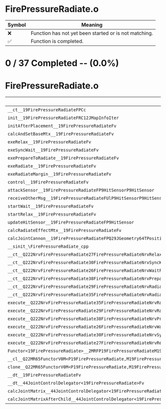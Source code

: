 # FirePressureRadiate.o
| Symbol | Meaning 
| ------------- | ------------- 
| :x: | Function has not yet been started or is not matching. 
| :white_check_mark: | Function is completed. 


# 0 / 37 Completed -- (0.0%)
# FirePressureRadiate.o
| Symbol | Decompiled? |
| ------------- | ------------- |
| `__ct__19FirePressureRadiateFPCc` | :x: |
| `init__19FirePressureRadiateFRC12JMapInfoIter` | :x: |
| `initAfterPlacement__19FirePressureRadiateFv` | :x: |
| `calcAndSetBaseMtx__19FirePressureRadiateFv` | :x: |
| `exeRelax__19FirePressureRadiateFv` | :x: |
| `exeSyncWait__19FirePressureRadiateFv` | :x: |
| `exePrepareToRadiate__19FirePressureRadiateFv` | :x: |
| `exeRadiate__19FirePressureRadiateFv` | :x: |
| `exeRadiateMargin__19FirePressureRadiateFv` | :x: |
| `control__19FirePressureRadiateFv` | :x: |
| `attackSensor__19FirePressureRadiateFP9HitSensorP9HitSensor` | :x: |
| `receiveOtherMsg__19FirePressureRadiateFUlP9HitSensorP9HitSensor` | :x: |
| `startWait__19FirePressureRadiateFv` | :x: |
| `startRelax__19FirePressureRadiateFv` | :x: |
| `updateHitSensor__19FirePressureRadiateFP9HitSensor` | :x: |
| `calcRadiateEffectMtx__19FirePressureRadiateFv` | :x: |
| `calcJointCannon__19FirePressureRadiateFPQ29JGeometry64TPosition3<Q29JGeometry38TMatrix34<Q29JGeometry13SMatrix34C<f>>>RC19JointControllerInfo` | :x: |
| `__sinit_\FirePressureRadiate_cpp` | :x: |
| `__ct__Q222NrvFirePressureRadiate27FirePressureRadiateNrvRelaxFv` | :x: |
| `__ct__Q222NrvFirePressureRadiate30FirePressureRadiateNrvSyncWaitFv` | :x: |
| `__ct__Q222NrvFirePressureRadiate26FirePressureRadiateNrvWaitFv` | :x: |
| `__ct__Q222NrvFirePressureRadiate38FirePressureRadiateNrvPrepareToRadiateFv` | :x: |
| `__ct__Q222NrvFirePressureRadiate29FirePressureRadiateNrvRadiateFv` | :x: |
| `__ct__Q222NrvFirePressureRadiate35FirePressureRadiateNrvRadiateMarginFv` | :x: |
| `execute__Q222NrvFirePressureRadiate35FirePressureRadiateNrvRadiateMarginCFP5Spine` | :x: |
| `execute__Q222NrvFirePressureRadiate29FirePressureRadiateNrvRadiateCFP5Spine` | :x: |
| `execute__Q222NrvFirePressureRadiate38FirePressureRadiateNrvPrepareToRadiateCFP5Spine` | :x: |
| `execute__Q222NrvFirePressureRadiate26FirePressureRadiateNrvWaitCFP5Spine` | :x: |
| `execute__Q222NrvFirePressureRadiate30FirePressureRadiateNrvSyncWaitCFP5Spine` | :x: |
| `execute__Q222NrvFirePressureRadiate27FirePressureRadiateNrvRelaxCFP5Spine` | :x: |
| `Functor<19FirePressureRadiate>__2MRFP19FirePressureRadiateM19FirePressureRadiateFPCvPv_v_Q22MR65FunctorV0M<P19FirePressureRadiate,M19FirePressureRadiateFPCvPv_v>` | :x: |
| `__cl__Q22MR65FunctorV0M<P19FirePressureRadiate,M19FirePressureRadiateFPCvPv_v>CFv` | :x: |
| `clone__Q22MR65FunctorV0M<P19FirePressureRadiate,M19FirePressureRadiateFPCvPv_v>CFP7JKRHeap` | :x: |
| `__dt__19FirePressureRadiateFv` | :x: |
| `__dt__44JointControlDelegator<19FirePressureRadiate>Fv` | :x: |
| `calcJointMatrix__44JointControlDelegator<19FirePressureRadiate>FPQ29JGeometry64TPosition3<Q29JGeometry38TMatrix34<Q29JGeometry13SMatrix34C<f>>>RC19JointControllerInfo` | :x: |
| `calcJointMatrixAfterChild__44JointControlDelegator<19FirePressureRadiate>FPQ29JGeometry64TPosition3<Q29JGeometry38TMatrix34<Q29JGeometry13SMatrix34C<f>>>RC19JointControllerInfo` | :x: |
